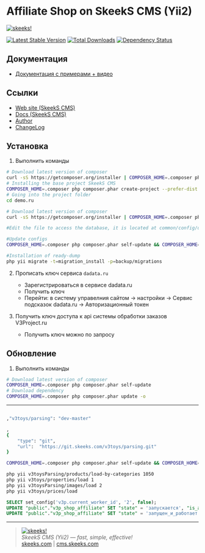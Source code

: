 Affiliate Shop on SkeekS CMS (Yii2)
=========================

[![skeeks!](https://cms.skeeks.com/uploads/all/35/fd/33/35fd33aa306823dbaf53a0142d43b3fa.png)](https://cms.skeeks.com)

[![Latest Stable Version](https://poser.pugx.org/v3project/app-v3-shop/v/stable.png)](https://packagist.org/packages/v3project/app-v3-shop)
[![Total Downloads](https://poser.pugx.org/v3project/app-v3-shop/downloads.png)](https://packagist.org/packages/v3project/app-v3-shop)
[![Dependency Status](https://www.versioneye.com/php/v3project:app-v3-shop/dev-master/badge.png)](https://www.versioneye.com/php/v3project:app-v3-shop/dev-master)

Документация
-------------
  * [Документация с примерами + видео](http://app-v3-shop.readthedocs.io/ru/latest/)
  
Ссылки
------
* [Web site (SkeekS CMS)](https://cms.skeeks.com)
* [Docs (SkeekS CMS)](https://cms.skeeks.com/docs)
* [Author](https://skeeks.com)
* [ChangeLog](https://github.com/skeeks-cms/cms/blob/master/CHANGELOG.md)

Установка
---------

1. Выполнить команды

```bash
# Download latest version of composer
curl -sS https://getcomposer.org/installer | COMPOSER_HOME=.composer php
# Installing the base project SkeekS CMS
COMPOSER_HOME=.composer php composer.phar create-project --prefer-dist --stability=dev v3project/app-v3-shop=dev-master demo.ru
# Going into the project folder
cd demo.ru

# Download latest version of composer
curl -sS https://getcomposer.org/installer | COMPOSER_HOME=.composer php

#Edit the file to access the database, it is located at common/config/db.php

#Update configs
COMPOSER_HOME=.composer php composer.phar self-update && COMPOSER_HOME=.composer php composer.phar du

#Installation of ready-dump
php yii migrate -t=migration_install -p=backup/migrations
```


2. Прописать ключ сервиса ``dadata.ru``
    * Зарегистрироваться в сервисе dadata.ru
    * Получить ключ
    * Перейти: в систему управелния сайтом -> настройки -> Сервис подсказок dadata.ru -> Авторизационный токен

3. Получить ключ доступа к api системы обработки заказов V3Project.ru
    * Получить ключ можно по запросу

Обновление
-----------

1. Выполнить команды
```bash
# Download latest version of composer
COMPOSER_HOME=.composer php composer.phar self-update
# Download dependency
COMPOSER_HOME=.composer php composer.phar update -o
```




-----------

```bash

,"v3toys/parsing": "dev-master"

,
{
    "type": "git",
    "url":  "https://git.skeeks.com/v3toys/parsing.git"
}

COMPOSER_HOME=.composer php composer.phar self-update && COMPOSER_HOME=.composer php composer.phar update -o

php yii v3toysParsing/products/load-by-categories 1050
php yii v3toys/properties/load 1
php yii v3toysParsing/images/load 2
php yii v3toys/prices/load
```

```sql
SELECT set_config('v3p.current_worker_id', '2', false);
UPDATE "public"."v3p_shop_affiliate" SET "state" = 'запускается', "is_accept_orders_by_api" = true, "disabled_at" = null WHERE "id" = 143;
UPDATE "public"."v3p_shop_affiliate" SET "state" = 'запущен_и_работает', "is_accept_orders_by_phone" = true, "main_phone" = 74957222873 WHERE "id" = 143;
```



___

> [![skeeks!](https://skeeks.com/img/logo/logo-no-title-80px.png)](https://skeeks.com)  
<i>SkeekS CMS (Yii2) — fast, simple, effective!</i>  
[skeeks.com](https://skeeks.com) | [cms.skeeks.com](https://cms.skeeks.com)

